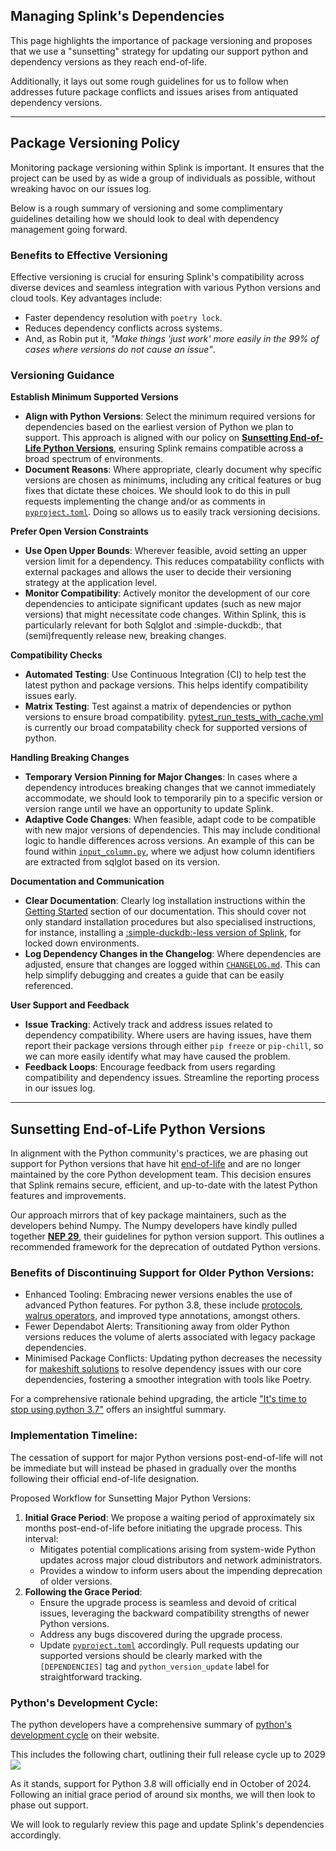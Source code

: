 ## Managing Splink's Dependencies

This page highlights the importance of package versioning and proposes that we use a "sunsetting" strategy for updating our support python and dependency versions as they reach end-of-life.

Additionally, it lays out some rough guidelines for us to follow when addresses future package conflicts and issues arises from antiquated dependency versions.

<hr>

## Package Versioning Policy

Monitoring package versioning within Splink is important. It ensures that the project can be used by as wide a group of individuals as possible, without wreaking havoc on our issues log.

Below is a rough summary of versioning and some complimentary guidelines detailing how we should look to deal with dependency management going forward.

### Benefits to Effective Versioning

Effective versioning is crucial for ensuring Splink's compatibility across diverse devices and seamless integration with various Python versions and cloud tools. Key advantages include:

* Faster dependency resolution with `poetry lock`.
* Reduces dependency conflicts across systems.
* And, as Robin put it, *"Make things 'just work' more easily in the 99% of cases where versions do not cause an issue"*.

### Versioning Guidance

**Establish Minimum Supported Versions**

* **Align with Python Versions**: Select the minimum required versions for dependencies based on the earliest version of Python we plan to support. This approach is aligned with our policy on [**Sunsetting End-of-Life Python Versions**](#sunsetting-end-of-life-python-versions), ensuring Splink remains compatible across a broad spectrum of environments.
* **Document Reasons**:  Where appropriate, clearly document why specific versions are chosen as minimums, including any critical features or bug fixes that dictate these choices. We should look to do this in pull requests implementing the change and/or as comments in [`pyproject.toml`](https://github.com/moj-analytical-services/splink/blob/9499e4ee93e6157fcc6f228b60592a7cf97bb6a0/pyproject.toml#L143). Doing so allows us to easily track versioning decisions.

**Prefer Open Version Constraints**

* **Use Open Upper Bounds**: Wherever feasible, avoid setting an upper version limit for a dependency. This reduces compatability conflicts with external packages and allows the user to decide their versioning strategy at the application level.
* **Monitor Compatibility**: Actively monitor the development of our core dependencies to anticipate significant updates (such as new major versions) that might necessitate code changes. Within Splink, this is particularly relevant for both Sqlglot and :simple-duckdb:, that (semi)frequently release new, breaking changes.

**Compatibility Checks**

* **Automated Testing**: Use Continuous Integration (CI) to help test the latest python and package versions. This helps identify compatibility issues early.
* **Matrix Testing**: Test against a matrix of dependencies or python versions to ensure broad compatibility. [pytest_run_tests_with_cache.yml](https://github.com/moj-analytical-services/splink/blob/master/.github/workflows/pytest_run_tests_with_cache.yml) is currently our broad compatability check for supported versions of python.

**Handling Breaking Changes**

* **Temporary Version Pinning for Major Changes**: In cases where a dependency introduces breaking changes that we cannot immediately accommodate, we should look to temporarily pin to a specific version or version range until we have an opportunity to update Splink.
* **Adaptive Code Changes**: When feasible, adapt code to be compatible with new major versions of dependencies. This may include conditional logic to handle differences across versions. An example of this can be found within [`input_column.py`](https://github.com/moj-analytical-services/splink/blob/d15c7adb8776260445615f7934c86e819b998c99/splink/input_column.py#L338), where we adjust how column identifiers are extracted from sqlglot based on its version.

**Documentation and Communication**

* **Clear Documentation**: Clearly log installation instructions within the [Getting Started](https://moj-analytical-services.github.io/splink/getting_started.html#install) section of our documentation. This should cover not only standard installation procedures but also specialised instructions, for instance, installing a [:simple-duckdb:-less version of Splink](https://github.com/moj-analytical-services/splink/pull/1244), for locked down environments.
* **Log Dependency Changes in the Changelog**: Where dependencies are adjusted, ensure that changes are logged within [`CHANGELOG.md`](https://github.com/moj-analytical-services/splink/blob/master/CHANGELOG.md). This can help simplify debugging and creates a guide that can be easily referenced.

**User Support and Feedback**

* **Issue Tracking**: Actively track and address issues related to dependency compatibility. Where users are having issues, have them report their package versions through either `pip freeze` or `pip-chill`, so we can more easily identify what may have caused the problem.
* **Feedback Loops**: Encourage feedback from users regarding compatibility and dependency issues. Streamline the reporting process in our issues log.

<hr>

## Sunsetting End-of-Life Python Versions

In alignment with the Python community's practices, we are phasing out support for Python versions that have hit [end-of-life](https://devguide.python.org/versions/) and are no longer maintained by the core Python development team. This decision ensures that Splink remains secure, efficient, and up-to-date with the latest Python features and improvements.

Our approach mirrors that of key package maintainers, such as the developers behind Numpy. The Numpy developers have kindly pulled together [**NEP 29**](https://scikit-hep.org/supported-python-versions), their guidelines for python version support. This outlines a recommended framework for the deprecation of outdated Python versions.

### Benefits of Discontinuing Support for Older Python Versions:

* Enhanced Tooling: Embracing newer versions enables the use of advanced Python features. For python 3.8, these include [protocols](https://peps.python.org/pep-0544/#defining-a-protocol), [walrus operators](https://peps.python.org/pep-0572/), and improved type annotations, amongst others.
* Fewer Dependabot Alerts: Transitioning away from older Python versions reduces the volume of alerts associated with legacy package dependencies.
* Minimised Package Conflicts: Updating python decreases the necessity for [makeshift solutions](https://github.com/moj-analytical-services/splink/blob/9499e4ee93e6157fcc6f228b60592a7cf97bb6a0/pyproject.toml#L26) to resolve dependency issues with our core dependencies, fostering a smoother integration with tools like Poetry.

For a comprehensive rationale behind upgrading, the article ["It's time to stop using python 3.7"](https://pythonspeed.com/articles/stop-using-python-3.7/) offers an insightful summary.

### Implementation Timeline:
The cessation of support for major Python versions post-end-of-life will not be immediate but will instead be phased in gradually over the months following their official end-of-life designation.

Proposed Workflow for Sunsetting Major Python Versions:

1. **Initial Grace Period**: We propose a waiting period of approximately six months post-end-of-life before initiating the upgrade process. This interval:
    * Mitigates potential complications arising from system-wide Python updates across major cloud distributors and network administrators.
    * Provides a window to inform users about the impending deprecation of older versions.
2. **Following the Grace Period**:
    * Ensure the upgrade process is seamless and devoid of critical issues, leveraging the backward compatibility strengths of newer Python versions.
    * Address any bugs discovered during the upgrade process.
    * Update [`pyproject.toml`](https://github.com/moj-analytical-services/splink/blob/master/pyproject.toml) accordingly. Pull requests updating our supported versions should be clearly marked with the `[DEPENDENCIES]` tag and `python_version_update` label for straightforward tracking.

### Python's Development Cycle:

The python developers have a comprehensive summary of [python's development cycle](https://devguide.python.org/versions/) on their website.

This includes the following chart, outlining their full release cycle up to 2029
![](https://raw.githubusercontent.com/moj-analytical-services/splink/master/docs/img/dependency_management/python_release_cycle.png)

As it stands, support for Python 3.8 will officially end in October of 2024. Following an initial grace period of around six months, we will then look to phase out support.

We will look to regularly review this page and update Splink's dependencies accordingly.